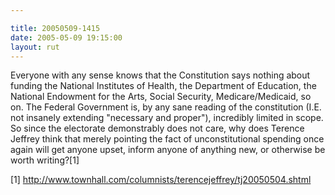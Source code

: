 ```yaml
---

title: 20050509-1415
date: 2005-05-09 19:15:00
layout: rut
---
```


<p>Everyone with any sense knows that the Constitution says nothing
about funding the National Institutes of Health, the Department of
Education, the National Endowment for the Arts, Social Security,
Medicare/Medicaid, so on.  The Federal Government is, by any sane
reading of the constitution (I.E. not insanely extending "necessary
and proper"), incredibly limited in scope.  So since the electorate
demonstrably does not care, why does Terence Jeffrey think that
merely pointing the fact of unconstitutional spending once again
will get anyone upset, inform anyone of anything new, or otherwise
be worth writing?[1]</p>

[1]
http://www.townhall.com/columnists/terencejeffrey/tj20050504.shtml

